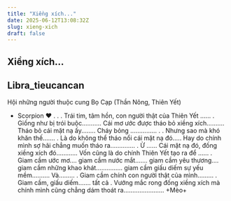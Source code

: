 ```yaml
---
title: "Xiềng xích..."
date: 2025-06-12T13:08:32Z
slug: xieng-xich
draft: false
---
```


## Xiềng xích...

## Libra_tieucancan

Hội những người thuộc cung
Bọ Cạp (Thần Nông, Thiên Yết)
- Scorpion
♥
.
.
.
Trái tim, tâm hồn, con người thật
của Thiên Yết ......
.
Giống như bị trói buộc...........
Cái mơ ước được tháo bỏ xiềng
xích..........
Tháo bỏ cái mặt nạ ấy........
Cháy bỏng ...............
.
.
Nhưng sao mà khó khăn thế.......
.
Là do không thể tháo nổi cái mặt
nạ đó.....
Hay do chính mình sợ hãi chẳng
muốn tháo ra..............
.
Ừ ......
Cái mặt nạ đó, đống xiềng xích
đó............
Vốn cũng là do chính Thiên Yết
tạo ra để ......
.
Giam cầm ước mơ.... giam cầm
nước mắt....... giam cầm yêu
thương.... giam cầm những khao
khát............... giam cầm giấu diếm
sự yếu mềm..........
Và.........
.
Giam cầm chính con người thật
của mình.........
.
Giam cầm, giấu diếm....... tất cả
.
Vướng mắc rong đống xiềng xích
mà chính mình cũng chẳng dám
thoát ra.......................
+Mèo+